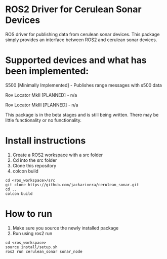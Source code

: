 # ROS2 Driver for Cerulean Sonar Devices
ROS driver for publishing data from cerulean sonar devices. This package simply provides an interface between ROS2 and cerulean sonar devices. 

# Supported devices and what has been implemented:

S500 [Minimally Implemented] - Publishes range messages with s500 data

Rov Locator MkII [PLANNED] - n/a

Rov Locator MkIII [PLANNED] - n/a

This package is in the beta stages and is still being written. There may be little functionality or no functionality.

# Install instructions
1. Create a ROS2 workspace with a src folder
2. Cd into the src folder
3. Clone this repository
4. colcon build
```
cd <ros_workspace>/src
git clone https://github.com/jackarivera/cerulean_sonar.git
cd ..
colcon build
```

# How to run
1. Make sure you source the newly installed package
2. Run using ros2 run
```
cd <ros_workspace>
source install/setup.sh
ros2 run cerulean_sonar sonar_node
```
